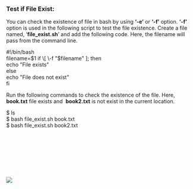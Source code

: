 ### Test if File Exist:

You can check the existence of file in bash by using **‘-e’** or **‘-f’** option. **‘-f’** option is used in the following script to test the file existence. Create a file named, ‘**file_exist.sh**’ and add the following code. Here, the filename will pass from the command line.

#!/bin/bash  
filename\=$1  
if \[ \-f "$filename" \]; then  
echo "File exists"  
else  
echo "File does not exist"  
fi

Run the following commands to check the existence of the file. Here, **book.txt** file exists and  **book2.txt** is not exist in the current location.

$ ls  
$ bash file_exist.sh book.txt  
$ bash file_exist.sh book2.txt

![](data:image/svg+xml,%3Csvg%20xmlns='http://www.w3.org/2000/svg'%20viewBox='0%200%20725%20148'%3E%3C/svg%3E)

![](https://linuxhint.com/wp-content/uploads/2018/07/h27.png)
